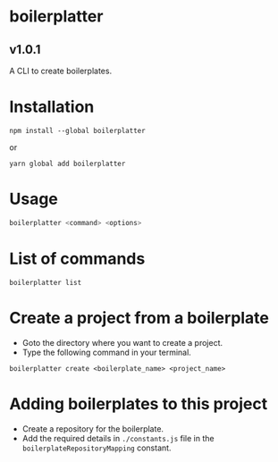 # boilerplatter

## v1.0.1

A CLI to create boilerplates.

# Installation

```
npm install --global boilerplatter
```

or

```
yarn global add boilerplatter
```

# Usage

```js
boilerplatter <command> <options>
```

# List of commands

```
boilerplatter list
```

# Create a project from a boilerplate

- Goto the directory where you want to create a project.
- Type the following command in your terminal.

```
boilerplatter create <boilerplate_name> <project_name>
```

# Adding boilerplates to this project

- Create a repository for the boilerplate.
- Add the required details in ```./constants.js``` file in the ```boilerplateRepositoryMapping``` constant.
